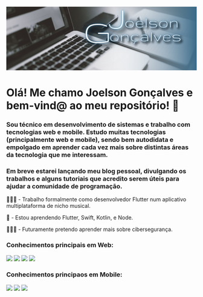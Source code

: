 ![](https://raw.githubusercontent.com/joelsongsouzza/joelsongsouzza/master/Design%20sem%20nome-2.png)

# Olá! Me chamo Joelson Gonçalves e bem-vind@ ao meu repositório! 👋

### Sou técnico em desenvolvimento de sistemas e trabalho com tecnologias web e mobile. Estudo muitas tecnologias (principalmente web e mobile), sendo bem autodidata e empolgado em aprender cada vez mais sobre distintas áreas da tecnologia que me interessam.

### Em breve estarei lançando meu blog pessoal, divulgando os trabalhos e alguns tutoriais que acredito serem úteis para ajudar a comunidade de programação.

👨🏻‍💻 - Trabalho formalmente como desenvolvedor Flutter num aplicativo multiplataforma de nicho musical.

🧠 - Estou aprendendo Flutter, Swift, Kotlin, e Node.

👨🏻‍🏫 - Futuramente pretendo aprender mais sobre cibersegurança.

### Conhecimentos principais em Web: 
![](https://img.shields.io/badge/HTML5-E34F26?style=for-the-badge&logo=html5&logoColor=white)
![](https://img.shields.io/badge/CSS3-1572B6?style=for-the-badge&logo=css3&logoColor=white)
![](https://img.shields.io/badge/JavaScript-F7DF1E?style=for-the-badge&logo=javascript&logoColor=black)
![](https://img.shields.io/badge/Node.js-43853D?style=for-the-badge&logo=node.js&logoColor=white)

### Conhecimentos principaos em Mobile:
![](https://img.shields.io/badge/Kotlin-0095D5?&style=for-the-badge&logo=kotlin&logoColor=white)
![](https://img.shields.io/badge/Swift-FA7343?style=for-the-badge&logo=swift&logoColor=white)
![](https://img.shields.io/badge/Flutter-02569B?style=for-the-badge&logo=flutter&logoColor=white)
